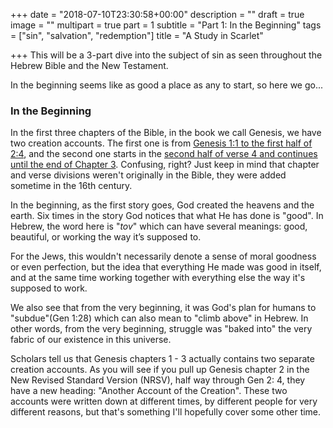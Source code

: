 +++
date = "2018-07-10T23:30:58+00:00"
description = ""
draft = true
image = ""
multipart = true
part = 1
subtitle = "Part 1: In the Beginning"
tags = ["sin", "salvation", "redemption"]
title = "A Study in Scarlet"

+++
This will be a 3-part dive into the subject of sin as seen throughout the Hebrew Bible and the New Testament.

In the beginning seems like as good a place as any to start, so here we go...

### In the Beginning

In the first three chapters of the Bible, in the book we call Genesis, we have two creation accounts. The first one is from [Genesis 1:1 to the first half of 2:4](https://www.biblegateway.com/passage/?search=Genesis+1%3A1+-+2%3A4&version=NRSV), and the second one starts in the [second half of verse 4 and continues until the end of Chapter 3](https://www.biblegateway.com/passage/?search=Genesis+2%3A4+-+3%3A24&version=NRSV). Confusing, right? Just keep in mind that chapter and verse divisions weren't originally in the Bible, they were added sometime in the 16th century.

In the beginning, as the first story goes, God created the heavens and the earth. Six times in the story God notices that what He has done is "good". In Hebrew, the word here is "_tov_" which can have several meanings: good, beautiful, or working the way it’s supposed to. 

For the Jews, this wouldn't necessarily denote a sense of moral goodness or even perfection, but the idea that everything He made was good in itself, and at the same time working together with everything else the way it's supposed to work.

We also see that from the very beginning, it was God's plan for humans to "subdue"(Gen 1:28) which can also mean to "climb above" in Hebrew. In other words, from the very beginning, struggle was "baked into" the very fabric of our existence in this universe.

Scholars tell us that Genesis chapters 1 - 3 actually contains two separate creation accounts. As you will see if you pull up Genesis chapter 2 in the New Revised Standard Version (NRSV), half way through Gen 2: 4, they have a new heading: "Another Account of the Creation". These two accounts were written down at different times, by different people for very different reasons, but that's something I'll hopefully cover some other time.